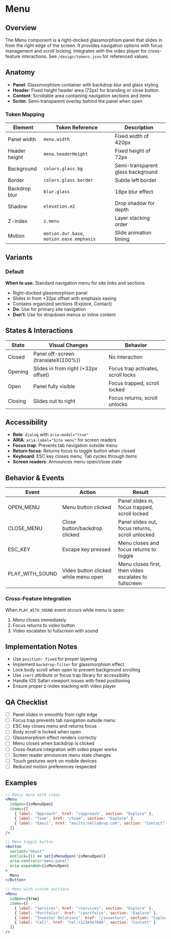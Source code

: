 # Menu

## Overview
The Menu component is a right-docked glassmorphism panel that slides in from the right edge of the screen. It provides navigation options with focus management and scroll locking. Integrates with the video player for cross-feature interactions. See `/design/tokens.json` for referenced values.

## Anatomy
- **Panel**: Glassmorphism container with backdrop blur and glass styling
- **Header**: Fixed height header area (72px) for branding or close button
- **Content**: Scrollable area containing navigation sections and items
- **Scrim**: Semi-transparent overlay behind the panel when open

### Token Mapping
| Element | Token Reference | Description |
|---------|----------------|-------------|
| Panel width | `menu.width` | Fixed width of 420px |
| Header height | `menu.headerHeight` | Fixed height of 72px |
| Background | `colors.glass.bg` | Semi-transparent glass background |
| Border | `colors.glass.border` | Subtle left border |
| Backdrop blur | `blur.glass` | 18px blur effect |
| Shadow | `elevation.e2` | Drop shadow for depth |
| Z-index | `z.menu` | Layer stacking order |
| Motion | `motion.dur.base`, `motion.ease.emphasis` | Slide animation timing |

## Variants

### Default
**When to use**: Standard navigation menu for site links and sections
- Right-docked glassmorphism panel
- Slides in from +32px offset with emphasis easing
- Contains organized sections (Explore, Contact)
- **Do**: Use for primary site navigation
- **Don't**: Use for dropdown menus or inline content

## States & Interactions

| State | Visual Changes | Behavior |
|-------|----------------|----------|
| Closed | Panel off-screen (translateX(100%)) | No interaction |
| Opening | Slides in from right (+32px offset) | Focus trap activates, scroll locks |
| Open | Panel fully visible | Focus trapped, scroll locked |
| Closing | Slides out to right | Focus returns, scroll unlocks |

## Accessibility
- **Role**: `dialog` with `aria-modal="true"`
- **ARIA**: `aria-label="Site menu"` for screen readers
- **Focus trap**: Prevents tab navigation outside menu
- **Return focus**: Returns focus to toggle button when closed
- **Keyboard**: ESC key closes menu, Tab cycles through items
- **Screen readers**: Announces menu open/close state

## Behavior & Events

| Event | Action | Result |
|-------|--------|---------|
| OPEN_MENU | Menu button clicked | Panel slides in, focus trapped, scroll locked |
| CLOSE_MENU | Close button/backdrop clicked | Panel slides out, focus returns, scroll unlocked |
| ESC_KEY | Escape key pressed | Menu closes and focus returns to toggle |
| PLAY_WITH_SOUND | Video button clicked while menu open | Menu closes first, then video escalates to fullscreen |

### Cross-Feature Integration
When `PLAY_WITH_SOUND` event occurs while menu is open:
1. Menu closes immediately
2. Focus returns to video button
3. Video escalates to fullscreen with sound

## Implementation Notes
- Use `position: fixed` for proper layering
- Implement `backdrop-filter` for glassmorphism effect
- Lock body scroll when open to prevent background scrolling
- Use `inert` attribute or focus trap library for accessibility
- Handle iOS Safari viewport issues with fixed positioning
- Ensure proper z-index stacking with video player

## QA Checklist
- [ ] Panel slides in smoothly from right edge
- [ ] Focus trap prevents tab navigation outside menu
- [ ] ESC key closes menu and returns focus
- [ ] Body scroll is locked when open
- [ ] Glassmorphism effect renders correctly
- [ ] Menu closes when backdrop is clicked
- [ ] Cross-feature integration with video player works
- [ ] Screen reader announces menu state changes
- [ ] Touch gestures work on mobile devices
- [ ] Reduced motion preferences respected

## Examples

```jsx
// Basic menu with items
<Menu 
  isOpen={isMenuOpen}
  items={[
    { label: "Approach", href: "/approach", section: "Explore" },
    { label: "Team", href: "/team", section: "Explore" },
    { label: "Email", href: "mailto:hello@vvp.com", section: "Contact" }
  ]}
/>

// Menu toggle button
<Button 
  variant="Ghost" 
  onClick={() => setIsMenuOpen(!isMenuOpen)}
  aria-controls="menu-panel"
  aria-expanded={isMenuOpen}
>
  Menu
</Button>

// Menu with custom sections
<Menu 
  isOpen={true}
  items={[
    { label: "Services", href: "/services", section: "Explore" },
    { label: "Portfolio", href: "/portfolio", section: "Explore" },
    { label: "Investor Relations", href: "/investors", section: "Explore" },
    { label: "Call", href: "tel:+1234567890", section: "Contact" }
  ]}
/>
```
